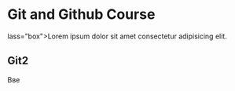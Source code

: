 # Git and Github Course




lass="box">Lorem ipsum dolor sit amet consectetur adipisicing elit.</div>
        <h2>Git2</h2>
        <div class="box2">Вве